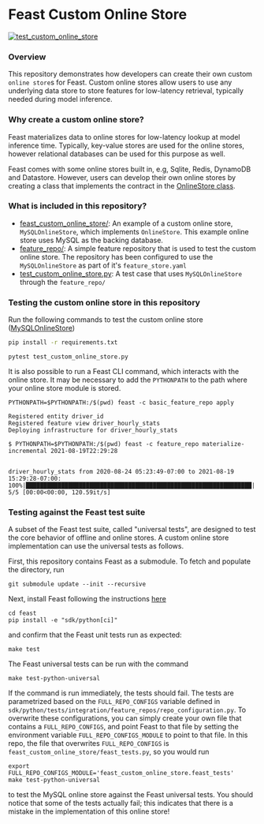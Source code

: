 # Feast Custom Online Store
[![test_custom_online_store](https://github.com/feast-dev/feast-custom-online-store-demo/actions/workflows/test_custom_online_store.yml/badge.svg?branch=main)](https://github.com/feast-dev/feast-custom-online-store-demo/actions/workflows/test_custom_online_store.yml)

### Overview

This repository demonstrates how developers can create their own custom `online store`s for Feast. Custom online stores allow users to use any underlying 
data store to store features for low-latency retrieval, typically needed during model inference.

### Why create a custom online store?

Feast materializes data to online stores for low-latency lookup at model inference time. Typically, key-value stores are used for 
the online stores, however relational databases can be used for this purpose as well.

Feast comes with some online stores built in, e.g, Sqlite, Redis, DynamoDB and Datastore. However, users can develop their
own online stores by creating a class that implements the contract in the [OnlineStore class](https://github.com/feast-dev/feast/blob/master/sdk/python/feast/infra/online_stores/online_store.py#L26).

### What is included in this repository?

* [feast_custom_online_store/](feast_custom_online_store): An example of a custom online store, `MySQLOnlineStore`, which implements `OnlineStore`. This example online store uses MySQL as the backing database.
* [feature_repo/](feature_repo): A simple feature repository that is used to test the custom online store. The repository has been configured to use the `MySQLOnlineStore` as part of it's `feature_store.yaml`
* [test_custom_online_store.py](test_custom_online_store.py): A test case that uses `MySQLOnlineStore` through the `feature_repo/`

### Testing the custom online store in this repository

Run the following commands to test the custom online store ([MySQLOnlineStore](https://github.com/feast-dev/feast-custom-online-store-demo/blob/master/feast_custom_online_store/mysql.py))

```bash
pip install -r requirements.txt
```

```
pytest test_custom_online_store.py
```

It is also possible to run a Feast CLI command, which interacts with the online store. It may be necessary to add the 
`PYTHONPATH` to the path where your online store module is stored.
```
PYTHONPATH=$PYTHONPATH:/$(pwd) feast -c basic_feature_repo apply

```
```
Registered entity driver_id
Registered feature view driver_hourly_stats
Deploying infrastructure for driver_hourly_stats
```

```
$ PYTHONPATH=$PYTHONPATH:/$(pwd) feast -c feature_repo materialize-incremental 2021-08-19T22:29:28
```
```Materializing 1 feature views to 2021-08-19 15:29:28-07:00 into the feast_custom_online_store.mysql.MySQLOnlineStore online store.

driver_hourly_stats from 2020-08-24 05:23:49-07:00 to 2021-08-19 15:29:28-07:00:
100%|████████████████████████████████████████████████████████████████| 5/5 [00:00<00:00, 120.59it/s]
```

### Testing against the Feast test suite

A subset of the Feast test suite, called "universal tests", are designed to test the core behavior of offline and online stores. A custom online store implementation can use the universal tests as follows.

First, this repository contains Feast as a submodule. To fetch and populate the directory, run
```
git submodule update --init --recursive
```

Next, install Feast following the instructions [here](https://github.com/feast-dev/feast/blob/master/CONTRIBUTING.md)
```
cd feast
pip install -e "sdk/python[ci]"
```
and confirm that the Feast unit tests run as expected:
```
make test
```

The Feast universal tests can be run with the command
```
make test-python-universal
```

If the command is run immediately, the tests should fail. The tests are parametrized based on the `FULL_REPO_CONFIGS` variable defined in `sdk/python/tests/integration/feature_repos/repo_configuration.py`. To overwrite these configurations, you can simply create your own file that contains a `FULL_REPO_CONFIGS`, and point Feast to that file by setting the environment variable `FULL_REPO_CONFIGS_MODULE` to point to that file. In this repo, the file that overwrites `FULL_REPO_CONFIGS` is `feast_custom_online_store/feast_tests.py`, so you would run
```
export FULL_REPO_CONFIGS_MODULE='feast_custom_online_store.feast_tests'
make test-python-universal
```
to test the MySQL online store against the Feast universal tests. You should notice that some of the tests actually fail; this indicates that there is a mistake in the implementation of this online store!